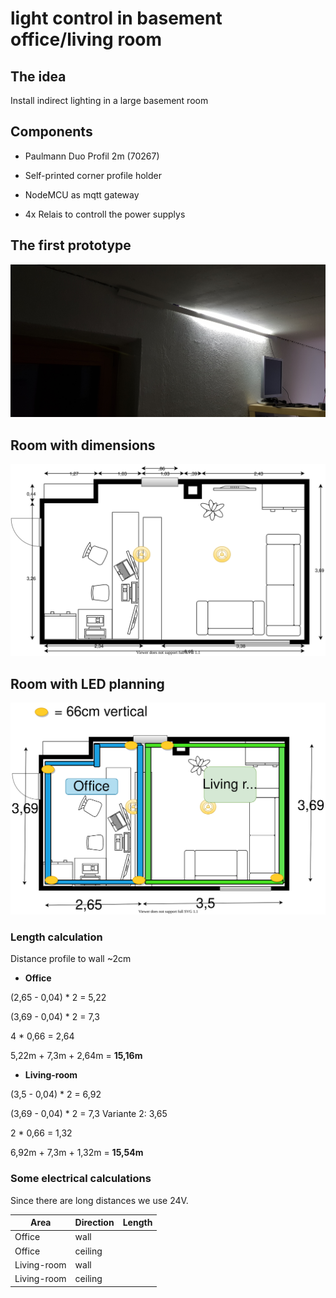 # light control in basement office/living room

## The idea

Install indirect lighting in a large basement room

## Components

* Paulmann Duo Profil 2m (70267)

* Self-printed corner profile holder

* NodeMCU as mqtt gateway

* 4x Relais to controll the power supplys

## The first prototype

![light_control_prototype](light_control_prototype.jpg)

## Room with dimensions

![room_plan_downstair_living](room_plan_downstair_living.svg)

## Room with LED planning

![room_plan_downstair_led](room_plan_downstair_led.svg)

### Length calculation

Distance profile to wall ~2cm

* **Office**

(2,65 - 0,04) * 2 = 5,22

(3,69 - 0,04) * 2 = 7,3

4 * 0,66 = 2,64

5,22m + 7,3m + 2,64m = **15,16m**

* **Living-room**

(3,5 - 0,04) * 2 = 6,92

(3,69 - 0,04) * 2 = 7,3     Variante 2: 3,65

2 * 0,66 = 1,32

6,92m + 7,3m + 1,32m = **15,54m**

### Some electrical calculations

Since there are long distances we use 24V.



Area | Direction | Length
-|-|-
Office|wall|
Office|ceiling|
Living-room|wall|
Living-room|ceiling|
